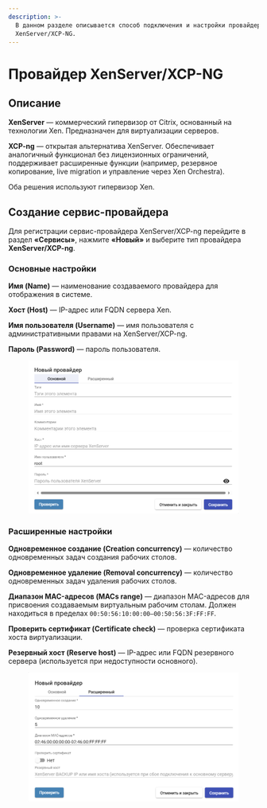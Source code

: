 ```yaml
---
description: >-
  В данном разделе описывается способ подключения и настройки провайдера
  XenServer/XCP-NG.
---
```


# Провайдер XenServer/XCP-NG

## Описание <a href="#description" id="description"></a>

**XenServer** — коммерческий гипервизор от Citrix, основанный на технологии Xen. Предназначен для виртуализации серверов.

**XCP-ng** — открытая альтернатива XenServer. Обеспечивает аналогичный функционал без лицензионных ограничений, поддерживает расширенные функции (например, резервное копирование, live migration и управление через Xen Orchestra).

Оба решения используют гипервизор Xen.

## Создание сервис-провайдера <a href="#provider" id="provider"></a>

Для регистрации сервис-провайдера XenServer/XCP-ng перейдите в раздел **«Сервисы»**, нажмите **«Новый»** и выберите тип провайдера **XenServer/XCP-ng**.

### Основные настройки <a href="#main" id="main"></a>

**Имя (Name)** — наименование создаваемого провайдера для отображения в системе.

**Хост (Host)** — IP-адрес или FQDN сервера Xen.

**Имя пользователя (Username)** — имя пользователя с административными правами на XenServer/XCP-ng.

**Пароль (Password)** — пароль пользователя.

<figure><img src="../../../.gitbook/assets/image (5).png" alt=""><figcaption></figcaption></figure>

### Расширенные настройки <a href="#advanced" id="advanced"></a>

**Одновременное создание (Creation concurrency)** — количество одновременных задач создания рабочих столов.

**Одновременное удаление (Removal concurrency)** — количество одновременных задач удаления рабочих столов.

**Диапазон MAC-адресов (MACs range)** — диапазон MAC-адресов для присвоения создаваемым виртуальным рабочим столам. Должен находиться в пределах `00:50:56:10:00:00–00:50:56:3F:FF:FF`.

**Проверить сертификат (Certificate check)** — проверка сертификата хоста виртуализации.

**Резервный хост (Reserve host)** — IP-адрес или FQDN резервного сервера (используется при недоступности основного).

<figure><img src="../../../.gitbook/assets/image (6).png" alt=""><figcaption></figcaption></figure>
